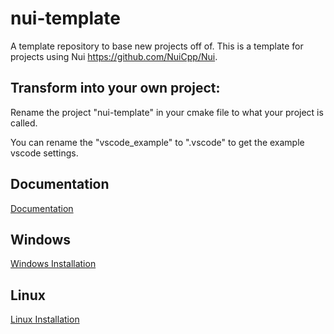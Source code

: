 # nui-template
A template repository to base new projects off of.
This is a template for projects using Nui https://github.com/NuiCpp/Nui.

## Transform into your own project:
Rename the project "nui-template" in your cmake file to what your project is called.

You can rename the "vscode_example" to ".vscode" to get the example vscode settings.

## Documentation
[Documentation](https://nuicpp.org/)

## Windows
[Windows Installation](https://nuicpp.github.io/nui-documentation/docs/getting_started/installation_windows)

## Linux
[Linux Installation](https://nuicpp.github.io/nui-documentation/docs/getting_started/installation_linux)